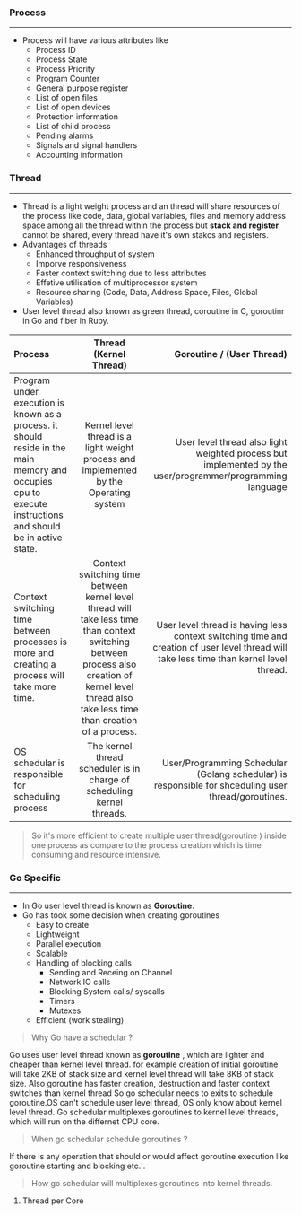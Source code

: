 
### Process
---
  - Process will have various attributes like
    - Process ID
    - Process State
    - Process Priority
    - Program Counter
    - General purpose register
    - List of open files
    - List of open devices
    - Protection information
    - List of child process
    - Pending alarms
    - Signals and signal handlers
    - Accounting information
  

### Thread
---
  - Thread is a light weight process and an thread will share resources of the process like code, data, global variables, files and memory address space among all the thread within the process but **stack and register** cannot be shared, every thread have it's own stakcs and registers.
  - Advantages of threads
    - Enhanced throughput of system
    - Imporve responsiveness
    - Faster context switching due to less attributes
    - Effetive utilisation of multiprocessor system
    - Resource sharing (Code, Data, Address Space, Files, Global Variables)
  - User level thread also known as green thread, coroutine in C, goroutinr in Go and fiber in Ruby.
  


| Process      | Thread (Kernel Thread) | Goroutine / (User Thread)     |
| :---        |    :----:   |          ---: |
| Program under execution is known as a process. it should reside in the main memory and occupies cpu to execute instructions and should be in active state. | Kernel level thread is a light weight process and implemented by the Operating system| User level thread also light weighted process but implemented by the user/programmer/programming language |
| Context switching time between processes is more and creating a process will take more time. | Context switching time between kernel level thread will take less time than context switching between process also creation of kernel level thread also take less time than creation of a process. | User level thread is having less context switching time and creation of user level thread will take less time than kernel level thread. |
| OS schedular is responsible for scheduling process | The kernel thread scheduler is in charge of scheduling kernel threads. | User/Programming Schedular (Golang schedular) is responsible for shceduling user thread/goroutines. |


> So it's more efficient to create multiple user thread(goroutine ) inside one process as compare to the process creation which is time consuming and resource intensive.

### Go Specific 
---
  - In Go user level thread is known as **Goroutine**.
  - Go has took some decision when creating goroutines
    - Easy to create
    - Lightweight
    - Parallel execution
    - Scalable
    - Handling of blocking calls
      - Sending and Receing on Channel
      - Network IO calls
      - Blocking System calls/ syscalls
      - Timers
      - Mutexes
    - Efficient (work stealing)

> Why Go have a schedular ?  

Go uses user level thread known as **goroutine** , which are lighter and cheaper than kernel level thread. for example creation of initial goroutine will take 2KB of stack size and kernel level thread will take 8KB of stack size. Also goroutine has faster creation, destruction and faster context switches than kernel thread So go schedular needs to exits to schedule goroutine.OS can't schedule user level thread, OS only know about kernel level thread. Go schedular multiplexes goroutines to kernel level threads, which will run on the differnet CPU core.

> When go schedular schedule goroutines ?

If there is any operation that should or would affect goroutine execution like goroutine starting and blocking etc...
  
> How go schedular will multiplexes goroutines into kernel threads.

1. Thread per Core